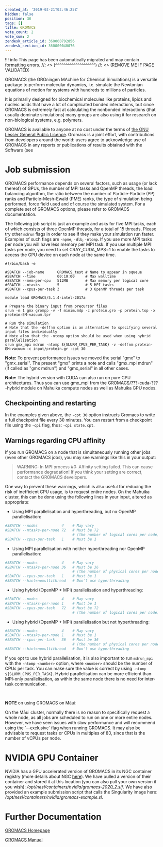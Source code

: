 ```yaml
---
created_at: '2019-02-21T02:46:25Z'
hidden: false
position: 30
tags: []
title: GROMACS
vote_count: 2
vote_sum: 2
zendesk_article_id: 360000792856
zendesk_section_id: 360000040076
---
```




[//]: <> (REMOVE ME IF PAGE VALIDATED)
[//]: <> (vvvvvvvvvvvvvvvvvvvv)
!!! info
    This page has been automatically migrated and may contain formatting errors.
[//]: <> (^^^^^^^^^^^^^^^^^^^^)
[//]: <> (REMOVE ME IF PAGE VALIDATED)

GROMACS (the GROningen MAchine for Chemical Simulations) is a versatile
package to perform molecular dynamics, i.e. simulate the Newtonian
equations of motion for systems with hundreds to millions of particles.

It is primarily designed for biochemical molecules like proteins, lipids
and nucleic acids that have a lot of complicated bonded interactions,
but since GROMACS is extremely fast at calculating the nonbonded
interactions (that usually dominate simulations) many groups are also
using it for research on non-biological systems, e.g. polymers.

GROMACS is available to anyone at no cost under the terms of [the GNU
Lesser General Public
Licence](http://www.gnu.org/licenses/lgpl-2.1.html). Gromacs is a joint
effort, with contributions from developers around the world: users agree
to acknowledge use of GROMACS in any reports or publications of results
obtained with the Software (see

# Job submission

GROMACS performance depends on several factors, such as usage (or lack
thereof) of GPUs, the number of MPI tasks and OpenMP threads, the load
balancing algorithm, the ratio between the number of Particle-Particle
(PP) ranks and Particle-Mesh-Ewald (PME) ranks, the type of simulation
being performed, force field used and of course the simulated system.
For a complete set of GROMACS options, please refer to GROMACS
documentation.

The following job script is just an example and asks for five MPI tasks,
each of which consists of three OpenMP threads, for a total of 15
threads. Please try other `mdrun` flags in order to see if they make
your simulation run faster. Examples of such flags are `-npme`, `-dlb`,
`-ntomp`. If you use more MPI tasks per node you will have less memory
per MPI task. If you use multiple MPI tasks per node, you need to set
CRAY\_CUDA\_MPS=1 to enable the tasks to access the GPU device on each
node at the same time.

``` sl
#!/bin/bash -e

#SBATCH --job-name      GROMACS_test # Name to appear in squeue
#SBATCH --time          00:10:00     # Max walltime
#SBATCH --mem-per-cpu   512MB        # Max memory per logical core
#SBATCH --ntasks        5            # 5 MPI tasks
#SBATCH --cpus-per-task 3            # 3 OpenMP threads per task

module load GROMACS/5.1.4-intel-2017a

# Prepare the binary input from precursor files 
srun -n 1 gmx grompp -v -f minim.mdp -c protein.gro -p protein.top -o protein-EM-vacuum.tpr

# Run the simulation
# Note that the -deffnm option is an alternative to specifying several input files individually
# Note also that the -ntomp option should be used when using hybrid parallelisation
srun gmx_mpi mdrun -ntomp ${SLURM_CPUS_PER_TASK} -v -deffnm protein-EM-vacuum -c input/protein.gr -cpt 30
```

**Note:** To prevent performance issues we moved the serial "gmx" to
"gmx\_serial". The present "gmx" prints a note and calls "gmx\_mpi
mdrun" (if called as "gmx mdrun") and "gmx\_serial" in all other cases.

**Note:** The hybrid version with CUDA can also run on pure CPU
architectures. Thus you can use gmx\_mpi from the
GROMACS/???-cuda-???-hybrid module on Mahuika compute nodes as well as
Mahuika GPU nodes.

## Checkpointing and restarting

In the examples given above, the `-cpt 30` option instructs Gromacs to
write a full checkpoint file every 30 minutes. You can restart from a
checkpoint file using the `-cpi` flag, thus: `-cpi state.cpt`.

## Warnings regarding CPU affinity

If you run GROMACS on a node that is simultaneously running other jobs
(even other GROMACS jobs), you may see warnings like this in your
output:

> WARNING: In MPI process #0: Affinity setting failed. This can cause
> performance degradation! If you think your setting are correct,
> contact the GROMACS developers.

One way to prevent these warnings, which is also useful for reducing the
risk of inefficient CPU usage, is to request entire nodes. On the
Mahuika cluster, this can be done using the following lines in your
input, altered as appropriate:

-   Using MPI parallelisation and hyperthreading, but no OpenMP
    parallelisation:

``` bash
#SBATCH --nodes           4    # May vary
#SBATCH --ntasks-per-node 72   # Must be 72
                               # (the number of logical cores per node)
#SBATCH --cpus-per-task   1    # Must be 1
```

-   Using MPI parallelisation with neither hyperthreading nor OpenMP
    parallelisation:

``` bash
#SBATCH --nodes           4    # May vary
#SBATCH --ntasks-per-node 36   # Must be 36
                               # (the number of physical cores per node)
#SBATCH --cpus-per-task   1    # Must be 1
#SBATCH --hint=nomultithread   # Don't use hyperthreading
```

-   Using hybrid (OpenMP + MPI) parallelisation and hyperthreading:

``` bash
#SBATCH --nodes           4    # May vary
#SBATCH --ntasks-per-node 1    # Must be 1
#SBATCH --cpus-per-task   72   # Must be 72
                               # (the number of logical cores per node)
```

-   Using hybrid (OpenMP + MPI) parallelisation but not hyperthreading:

``` bash
#SBATCH --nodes           4    # May vary
#SBATCH --ntasks-per-node 1    # Must be 1
#SBATCH --cpus-per-task   36   # Must be 36
                               # (the number of physical cores per node)
#SBATCH --hint=nomultithread   # Don't use hyperthreading
```

If you opt to use hybrid parallelisation, it is also important to run
`mdrun_mpi` with the `-ntomp <number>` option, where `<number>` should
be the number of CPUs per task. You can make sure the value is correct
by using `-ntomp ${SLURM_CPUS_PER_TASK}`. Hybrid parallelisation can be
more efficient than MPI-only parallelisation, as within the same node
there is no need for inter-task communication.

 

**NOTE** on using GROMACS on Māui:

On the Māui cluster, normally there is no reason to specifically request
a whole node, as all jobs are scheduled to run on one or more entire
nodes.  However, we have seen issues with slow performance and will
recommend using the \`--exclusive\` flag when running GROMACS. It may
also be advisable to request tasks or CPUs in multiples of 80, since
that is the number of vCPUs per node.

# NVIDIA GPU Container

NVIDIA has a GPU accelerated version of GROMACS in its NGC container
registry (more details about NGC
[here](https://support.nesi.org.nz/hc/en-gb/articles/360001500156-NVIDIA-GPU-Containers)).
We have pulled a version of their container and stored it at this
location (you can also pull your own version if you wish):
*/opt/nesi/containers/nvidia/gromacs-2020\_2.sif*. We have also provided
an example submission script that calls the Singularity image here:
*/opt/nesi/containers/nvidia/gromacs-example.sl*.

# Further Documentation

[GROMACS Homepage](http://www.gromacs.org/)

[GROMACS Manual](http://www.gromacs.org/Documentation/Manual)
